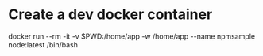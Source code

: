 

# Create a dev docker container

docker run --rm -it -v $PWD:/home/app -w /home/app --name npmsample node:latest /bin/bash